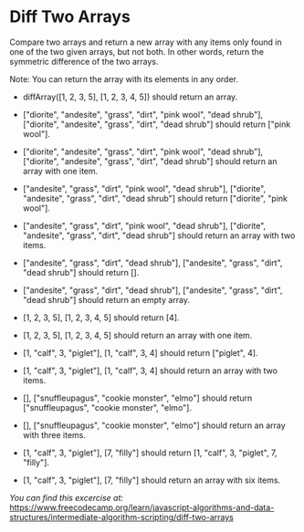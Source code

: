 # Diff Two Arrays

Compare two arrays and return a new array with any items only found in one of the two given arrays, but not both. In other words, return the symmetric difference of the two arrays.

Note: You can return the array with its elements in any order.

* diffArray([1, 2, 3, 5], [1, 2, 3, 4, 5]) should return an array.
* ["diorite", "andesite", "grass", "dirt", "pink wool", "dead shrub"], ["diorite", "andesite", "grass", "dirt", "dead shrub"] should return ["pink wool"].

* ["diorite", "andesite", "grass", "dirt", "pink wool", "dead shrub"], ["diorite", "andesite", "grass", "dirt", "dead shrub"] should return an array with one item.

* ["andesite", "grass", "dirt", "pink wool", "dead shrub"], ["diorite", "andesite", "grass", "dirt", "dead shrub"] should return ["diorite", "pink wool"].

* ["andesite", "grass", "dirt", "pink wool", "dead shrub"], ["diorite", "andesite", "grass", "dirt", "dead shrub"] should return an array with two items.

* ["andesite", "grass", "dirt", "dead shrub"], ["andesite", "grass", "dirt", "dead shrub"] should return [].

* ["andesite", "grass", "dirt", "dead shrub"], ["andesite", "grass", "dirt", "dead shrub"] should return an empty array.

* [1, 2, 3, 5], [1, 2, 3, 4, 5] should return [4].

* [1, 2, 3, 5], [1, 2, 3, 4, 5] should return an array with one item.

* [1, "calf", 3, "piglet"], [1, "calf", 3, 4] should return ["piglet", 4].

* [1, "calf", 3, "piglet"], [1, "calf", 3, 4] should return an array with two items.

* [], ["snuffleupagus", "cookie monster", "elmo"] should return ["snuffleupagus", "cookie monster", "elmo"].

* [], ["snuffleupagus", "cookie monster", "elmo"] should return an array with three items.

* [1, "calf", 3, "piglet"], [7, "filly"] should return [1, "calf", 3, "piglet", 7, "filly"].

* [1, "calf", 3, "piglet"], [7, "filly"] should return an array with six items.

_You can find this excercise at:_
https://www.freecodecamp.org/learn/javascript-algorithms-and-data-structures/intermediate-algorithm-scripting/diff-two-arrays